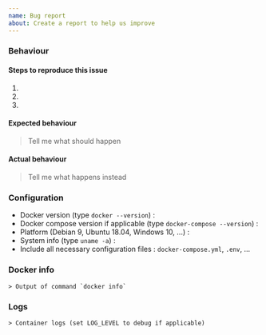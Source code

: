 ```yaml
---
name: Bug report
about: Create a report to help us improve
---
```


### Behaviour

#### Steps to reproduce this issue

1.
2.
3.

#### Expected behaviour

> Tell me what should happen

#### Actual behaviour

> Tell me what happens instead

### Configuration

* Docker version (type `docker --version`) :
* Docker compose version if applicable (type `docker-compose --version`) : 
* Platform (Debian 9, Ubuntu 18.04, Windows 10, ...) : 
* System info (type `uname -a`) : 
* Include all necessary configuration files : `docker-compose.yml`, `.env`, ...

### Docker info

```
> Output of command `docker info`
```

### Logs

```
> Container logs (set LOG_LEVEL to debug if applicable)
```
